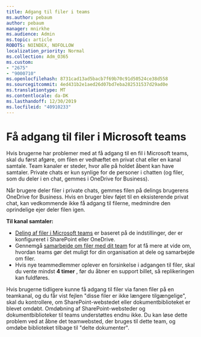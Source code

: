 ```yaml
---
title: Adgang til filer i teams
ms.author: pebaum
author: pebaum
manager: mnirkhe
ms.audience: Admin
ms.topic: article
ROBOTS: NOINDEX, NOFOLLOW
localization_priority: Normal
ms.collection: Adm_O365
ms.custom:
- "2675"
- "9000710"
ms.openlocfilehash: 8731cad13ad5bacb7f69b70c91d50524ce38d558
ms.sourcegitcommit: 4ed431b2e1aed26d07bd7eba282531537d29ad0e
ms.translationtype: MT
ms.contentlocale: da-DK
ms.lasthandoff: 12/30/2019
ms.locfileid: "40910233"
---
```

# <a name="accessing-files-in-microsoft-teams"></a>Få adgang til filer i Microsoft teams

Hvis brugerne har problemer med at få adgang til en fil i Microsoft teams, skal du først afgøre, om filen er vedhæftet en privat chat eller en kanal samtale. Team kanaler er steder, hvor alle på holdet åbent kan have samtaler. Private chats er kun synlige for de personer i chatten (og filer, som du deler i en chat, gemmes i OneDrive for Business).

Når brugere deler filer i private chats, gemmes filen på delings brugerens OneDrive for Business. Hvis en bruger blev føjet til en eksisterende privat chat, kan vedkommende ikke få adgang til filerne, medmindre den oprindelige ejer deler filen igen.    

**Til kanal samtaler:**

- [Deling af filer i Microsoft teams](https://docs.microsoft.com/MicrosoftTeams/sharing-files-in-teams) er baseret på de indstillinger, der er konfigureret i SharePoint eller OneDrive. 
- Gennemgå [samarbejde om filer med dit team](https://support.office.com/article/Collaborate-on-files-with-your-Team-9b200289-dbac-4823-85bd-628a5c7bb0ae) for at få mere at vide om, hvordan teams gør det muligt for din organisation at dele og samarbejde om filer. 
- Hvis nye teammedlemmer oplever en forsinkelse i adgangen til filer, skal du vente mindst **4 timer** , før du åbner en support billet, så replikeringen kan fuldføres. 

Hvis brugerne tidligere kunne få adgang til filer via fanen filer på en teamkanal, og du får vist fejlen "disse filer er ikke længere tilgængelige", skal du kontrollere, om SharePoint-webstedet eller dokumentbiblioteket er blevet omdøbt. Omdøbning af SharePoint-websteder og dokumentbiblioteker til teams understøttes endnu ikke. Du kan løse dette problem ved at åbne det teamwebsted, der bruges til dette team, og omdøbe biblioteket tilbage til "delte dokumenter".